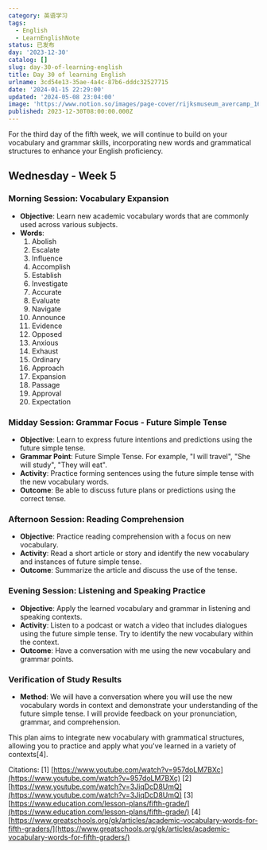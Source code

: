 ```yaml
---
category: 英语学习
tags:
  - English
  - LearnEnglishNote
status: 已发布
day: '2023-12-30'
catalog: []
slug: day-30-of-learning-english
title: Day 30 of learning English
urlname: 3cd54e13-35ae-4a4c-87b6-dddc32527715
date: '2024-01-15 22:29:00'
updated: '2024-05-08 23:04:00'
image: 'https://www.notion.so/images/page-cover/rijksmuseum_avercamp_1620.jpg'
published: 2023-12-30T08:00:00.000Z
---
```


For the third day of the fifth week, we will continue to build on your vocabulary and grammar skills, incorporating new words and grammatical structures to enhance your English proficiency.


## Wednesday - Week 5


### Morning Session: Vocabulary Expansion

- **Objective**: Learn new academic vocabulary words that are commonly used across various subjects.
- **Words**:
	1. Abolish
	2. Escalate
	3. Influence
	4. Accomplish
	5. Establish
	6. Investigate
	7. Accurate
	8. Evaluate
	9. Navigate
	10. Announce
	11. Evidence
	12. Opposed
	13. Anxious
	14. Exhaust
	15. Ordinary
	16. Approach
	17. Expansion
	18. Passage
	19. Approval
	20. Expectation

### Midday Session: Grammar Focus - Future Simple Tense

- **Objective**: Learn to express future intentions and predictions using the future simple tense.
- **Grammar Point**: Future Simple Tense. For example, "I will travel", "She will study", "They will eat".
- **Activity**: Practice forming sentences using the future simple tense with the new vocabulary words.
- **Outcome**: Be able to discuss future plans or predictions using the correct tense.

### Afternoon Session: Reading Comprehension

- **Objective**: Practice reading comprehension with a focus on new vocabulary.
- **Activity**: Read a short article or story and identify the new vocabulary and instances of future simple tense.
- **Outcome**: Summarize the article and discuss the use of the tense.

### Evening Session: Listening and Speaking Practice

- **Objective**: Apply the learned vocabulary and grammar in listening and speaking contexts.
- **Activity**: Listen to a podcast or watch a video that includes dialogues using the future simple tense. Try to identify the new vocabulary within the context.
- **Outcome**: Have a conversation with me using the new vocabulary and grammar points.

### Verification of Study Results

- **Method**: We will have a conversation where you will use the new vocabulary words in context and demonstrate your understanding of the future simple tense. I will provide feedback on your pronunciation, grammar, and comprehension.

This plan aims to integrate new vocabulary with grammatical structures, allowing you to practice and apply what you've learned in a variety of contexts[4].


Citations:
[1] [https://www.youtube.com/watch?v=957doLM7BXc](https://www.youtube.com/watch?v=957doLM7BXc)
[2] [https://www.youtube.com/watch?v=3JiqDcD8UmQ](https://www.youtube.com/watch?v=3JiqDcD8UmQ)
[3] [https://www.education.com/lesson-plans/fifth-grade/](https://www.education.com/lesson-plans/fifth-grade/)
[4] [https://www.greatschools.org/gk/articles/academic-vocabulary-words-for-fifth-graders/](https://www.greatschools.org/gk/articles/academic-vocabulary-words-for-fifth-graders/)

